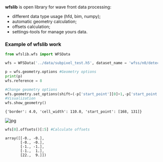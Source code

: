 **wfslib** is open library for wave front data processing: 

* different data type usage (hfd, bim, numpy);
* automatic geometry calculation;
* offsets calculation;
* settings-tools for manage yours data.

### Example of wfslib work


```python
from wfslib.wfs import WFSData

wfs = WFSData('../data/subpixel_test.h5', dataset_name = 'wfss/n0/detector') #Load data

p = wfs.geometry.options #Geometry options
print(p)
wfs.reference = 8

#Change geometry options
wfs.geometry.set_options(shift=(-p['start_point'][0]+1,-p['start_point'][1]+1), border = 0, cell_width = p['cell_width']-1)
#Visualization
wfs.show_geometry()
```



    {'border': 4.0, 'cell_width': 110.0, 'start_point': [168, 131]}
    


![jpg](https://sun4-12.userapi.com/G3ulaQxVXOs1Wubv6BmAOLaFN2l-v0IVHuaAaw/Xu-2xvIdMVY.jpg)



```python
wfs[0].offsets()[:5] #Calculate offsets
```





    array([[-0., -0.],
           [-0., -0.],
           [-1., -1.],
           [-1.,  1.],
           [22.,  9.]])




```python

```


```python

```


```python

```
